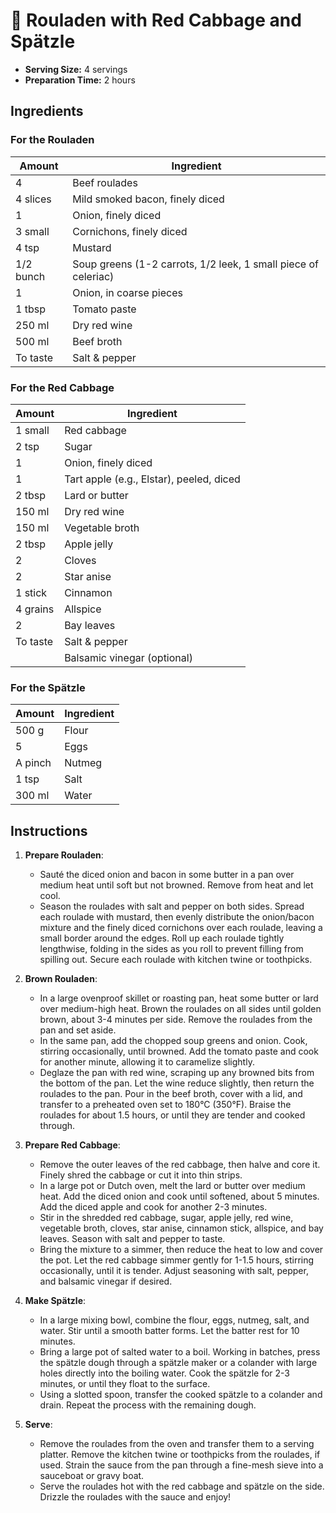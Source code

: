 # :cut_of_meat: Rouladen with Red Cabbage and Spätzle

- **Serving Size:** 4 servings
- **Preparation Time:** 2 hours

## Ingredients

### For the Rouladen
| Amount        | Ingredient                                         |
|---------------|----------------------------------------------------|
| 4             | Beef roulades                                      |
| 4 slices      | Mild smoked bacon, finely diced                    |
| 1             | Onion, finely diced                                |
| 3 small       | Cornichons, finely diced                           |
| 4 tsp         | Mustard                                            |
| 1/2 bunch     | Soup greens (1-2 carrots, 1/2 leek, 1 small piece of celeriac) |
| 1             | Onion, in coarse pieces                            |
| 1 tbsp        | Tomato paste                                       |
| 250 ml        | Dry red wine                                       |
| 500 ml        | Beef broth                                         |
| To taste      | Salt & pepper                                      |

### For the Red Cabbage
| Amount        | Ingredient                                         |
|---------------|----------------------------------------------------|
| 1 small       | Red cabbage                                        |
| 2 tsp         | Sugar                                              |
| 1             | Onion, finely diced                                |
| 1             | Tart apple (e.g., Elstar), peeled, diced          |
| 2 tbsp        | Lard or butter                                     |
| 150 ml        | Dry red wine                                       |
| 150 ml        | Vegetable broth                                    |
| 2 tbsp        | Apple jelly                                        |
| 2             | Cloves                                             |
| 2             | Star anise                                         |
| 1 stick       | Cinnamon                                           |
| 4 grains      | Allspice                                           |
| 2             | Bay leaves                                         |
| To taste      | Salt & pepper                                      |
|               | Balsamic vinegar (optional)                        |

### For the Spätzle
| Amount        | Ingredient                                         |
|---------------|----------------------------------------------------|
| 500 g         | Flour                                              |
| 5             | Eggs                                               |
| A pinch       | Nutmeg                                             |
| 1 tsp         | Salt                                               |
| 300 ml        | Water                                              |

## Instructions

1. **Prepare Rouladen**:
   - Sauté the diced onion and bacon in some butter in a pan over medium heat until soft but not browned. Remove from heat and let cool.
   - Season the roulades with salt and pepper on both sides. Spread each roulade with mustard, then evenly distribute the onion/bacon mixture and the finely diced cornichons over each roulade, leaving a small border around the edges. Roll up each roulade tightly lengthwise, folding in the sides as you roll to prevent filling from spilling out. Secure each roulade with kitchen twine or toothpicks.

2. **Brown Rouladen**:
   - In a large ovenproof skillet or roasting pan, heat some butter or lard over medium-high heat. Brown the roulades on all sides until golden brown, about 3-4 minutes per side. Remove the roulades from the pan and set aside.
   - In the same pan, add the chopped soup greens and onion. Cook, stirring occasionally, until browned. Add the tomato paste and cook for another minute, allowing it to caramelize slightly.
   - Deglaze the pan with red wine, scraping up any browned bits from the bottom of the pan. Let the wine reduce slightly, then return the roulades to the pan. Pour in the beef broth, cover with a lid, and transfer to a preheated oven set to 180°C (350°F). Braise the roulades for about 1.5 hours, or until they are tender and cooked through.

3. **Prepare Red Cabbage**:
   - Remove the outer leaves of the red cabbage, then halve and core it. Finely shred the cabbage or cut it into thin strips.
   - In a large pot or Dutch oven, melt the lard or butter over medium heat. Add the diced onion and cook until softened, about 5 minutes. Add the diced apple and cook for another 2-3 minutes.
   - Stir in the shredded red cabbage, sugar, apple jelly, red wine, vegetable broth, cloves, star anise, cinnamon stick, allspice, and bay leaves. Season with salt and pepper to taste.
   - Bring the mixture to a simmer, then reduce the heat to low and cover the pot. Let the red cabbage simmer gently for 1-1.5 hours, stirring occasionally, until it is tender. Adjust seasoning with salt, pepper, and balsamic vinegar if desired.

4. **Make Spätzle**:
   - In a large mixing bowl, combine the flour, eggs, nutmeg, salt, and water. Stir until a smooth batter forms. Let the batter rest for 10 minutes.
   - Bring a large pot of salted water to a boil. Working in batches, press the spätzle dough through a spätzle maker or a colander with large holes directly into the boiling water. Cook the spätzle for 2-3 minutes, or until they float to the surface.
   - Using a slotted spoon, transfer the cooked spätzle to a colander and drain. Repeat the process with the remaining dough.

5. **Serve**:
   - Remove the roulades from the oven and transfer them to a serving platter. Remove the kitchen twine or toothpicks from the roulades, if used. Strain the sauce from the pan through a fine-mesh sieve into a sauceboat or gravy boat.
   - Serve the roulades hot with the red cabbage and spätzle on the side. Drizzle the roulades with the sauce and enjoy!

